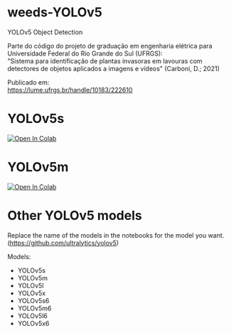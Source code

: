 # weeds-YOLOv5
YOLOv5 Object Detection  

Parte do código do projeto de graduação em engenharia elétrica para Universidade Federal do Rio Grande do Sul (UFRGS):  
"Sistema para identificação de plantas invasoras em lavouras com detectores de objetos aplicados a imagens e vídeos" (Carboni, D.; 2021)  

Publicado em:  
https://lume.ufrgs.br/handle/10183/222610  


# YOLOv5s
[![Open In Colab](https://colab.research.google.com/assets/colab-badge.svg)](https://colab.research.google.com/github/carboni123/weeds-Yolo5/blob/main/Pytorch_YOLO5s_weeds.ipynb)

# YOLOv5m
[![Open In Colab](https://colab.research.google.com/assets/colab-badge.svg)](https://colab.research.google.com/github/carboni123/weeds-Yolo5/blob/main/Pytorch_YOLO5m_weeds.ipynb)

# Other YOLOv5 models  

Replace the name of the models in the notebooks for the model you want.  
(https://github.com/ultralytics/yolov5)  

Models:  
* YOLOv5s  
* YOLOv5m  
* YOLOv5l  
* YOLOv5x  
* YOLOv5s6  
* YOLOv5m6  
* YOLOv5l6  
* YOLOv5x6  